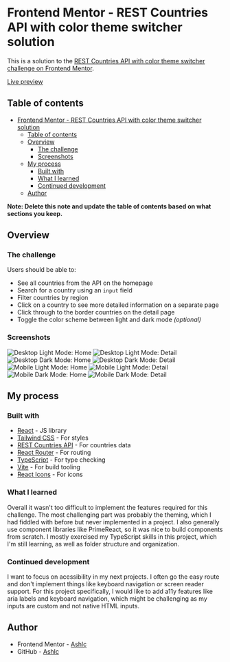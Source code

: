 # Frontend Mentor - REST Countries API with color theme switcher solution

This is a solution to the [REST Countries API with color theme switcher challenge on Frontend Mentor](https://www.frontendmentor.io/challenges/rest-countries-api-with-color-theme-switcher-5cacc469fec04111f7b848ca).

[Live preview](https://rest-countries-api-with-color-theme-switcher-master-vzzx.vercel.app/)

## Table of contents

- [Frontend Mentor - REST Countries API with color theme switcher solution](#frontend-mentor---rest-countries-api-with-color-theme-switcher-solution)
  - [Table of contents](#table-of-contents)
  - [Overview](#overview)
    - [The challenge](#the-challenge)
    - [Screenshots](#screenshots)
  - [My process](#my-process)
    - [Built with](#built-with)
    - [What I learned](#what-i-learned)
    - [Continued development](#continued-development)
  - [Author](#author)

**Note: Delete this note and update the table of contents based on what sections you keep.**

## Overview

### The challenge

Users should be able to:

- See all countries from the API on the homepage
- Search for a country using an `input` field
- Filter countries by region
- Click on a country to see more detailed information on a separate page
- Click through to the border countries on the detail page
- Toggle the color scheme between light and dark mode *(optional)*

### Screenshots

![Desktop Light Mode: Home](./screenshots/home-light.png)
![Desktop Light Mode: Detail](./screenshots/detail-light.png)
![Desktop Dark Mode: Home](./screenshots/home-dark.png)
![Desktop Dark Mode: Detail](./screenshots/detail-dark.png)
![Mobile Light Mode: Home](./screenshots/mobile-home-light.png)
![Mobile Light Mode: Detail](./screenshots/mobile-detail-light.png)
![Mobile Dark Mode: Home](./screenshots/mobile-home-dark.png)
![Mobile Dark Mode: Detail](./screenshots/mobile-detail-dark.png)

## My process

### Built with

- [React](https://reactjs.org/) - JS library
- [Tailwind CSS](https://tailwindcss.com/) - For styles
- [REST Countries API](https://restcountries.com/) - For countries data
- [React Router](https://reactrouter.com/) - For routing
- [TypeScript](https://www.typescriptlang.org/) - For type checking
- [Vite](https://vitejs.dev/) - For build tooling
- [React Icons](https://react-icons.github.io/react-icons/) - For icons

### What I learned

Overall it wasn't too difficult to implement the features required for this challenge. The most challenging part was probably the theming, which I had fiddled with before but never implemented in a project. I also generally use component libraries like PrimeReact, so it was nice to build components from scratch. I mostly exercised my TypeScript skills in this project, which I'm still learning, as well as folder structure and organization.

### Continued development

I want to focus on acessibility in my next projects. I often go the easy route and don't implement things like keyboard navigation or screen reader support. For this project specifically, I would like to add a11y features like aria labels and keyboard navigation, which might be challenging as my inputs are custom and not native HTML inputs. 

## Author

- Frontend Mentor - [Ashlc](https://www.frontendmentor.io/profile/Ashlc)
- GitHub - [Ashlc](https://github.com/Ashlc)
